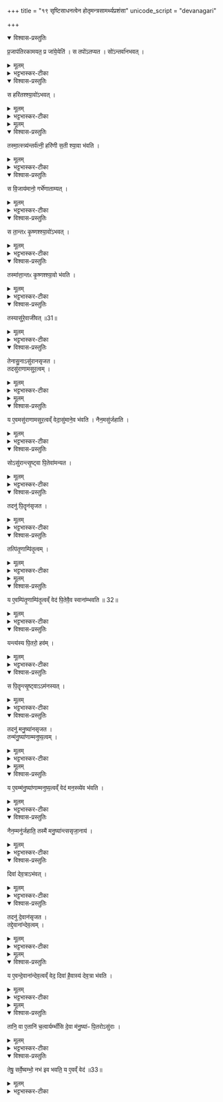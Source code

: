 +++
title = "१९ सृष्टिसाधनत्वेन होतृमन्त्रसामर्थ्यप्रशंसा"
unicode_script = "devanagari"

+++
<div class="js_include" url="/vedAH_yajuH/taittirIyam/sArasvata-vibhAgaH/brAhmaNam/sarva-prastutiH/2/3_hotR-brAhmaNAdi/08_sRShTisAdhanatvena_hotRmantrasAmarthyaprashaMsA"  newLevelForH1="1" includeTitle="true">

<details open><summary>विश्वास-प्रस्तुतिः</summary>

प्र॒जाप॑तिरकामयत॒ प्र जा॑ये॒येति॑ ।
स तपो॑ऽतप्यत ।
सो॑ऽन्तर्वा॑नभवत् ।  
</details>

<details><summary>मूलम्</summary>

प्र॒जाप॑तिरकामयत॒ प्र जा॑ये॒येति॑ ।
स तपो॑ऽतप्यत ।
सो॑ऽन्तर्वा॑नभवत् ।  
</details>

<details><summary>भट्टभास्कर-टीका</summary>

1प्रजापतिरकामयतेत्यादि ॥ तप इति दशहोतुर्जपहोमादिकमकरोत् । अन्तर्वान् गर्भवान् ।
</details>

<details open><summary>विश्वास-प्रस्तुतिः</summary>

स हरि॑तश्श्या॒वो॑ऽभवत् ।  
</details>

<details><summary>मूलम्</summary>

स हरि॑तश्श्या॒वो॑ऽभवत् ।  
</details>

<details><summary>भट्टभास्कर-टीका</summary>

हरितश्श्यावश्च श्वेतसंसर्गवर्णः नीलपाण्डुः, हरितसुवर्ण इति केचित् । 'अन्तर्वत्पतिवतोः' निपातान्मतुप् ।
</details>


<details><summary>मूलम्</summary>

तस्मा॒त्स्त्र्य॑न्तर्व॑त्नी ।
हरि॑णी स॒ती श्या॒वा भ॑वति ।
</details>

<details open><summary>विश्वास-प्रस्तुतिः</summary>

तस्मा॒त्स्त्र्य॑न्तर्व॑त्नी॒ हरि॑णी स॒ती श्या॒वा भ॑वति ।
</details>

<details><summary>मूलम्</summary>

तस्मा॒त्स्त्र्य॑न्तर्व॑त्नी॒ हरि॑णी स॒ती श्या॒वा भ॑वति ।
</details>

<details><summary>भट्टभास्कर-टीका</summary>

हरिणी 'वर्णादनुदात्तात्' इति ङीप् ।
</details>

<details open><summary>विश्वास-प्रस्तुतिः</summary>

स वि॒जाय॑मानो॒ गर्भे॑णाताम्यत् ।
</details>

<details><summary>मूलम्</summary>

स वि॒जाय॑मानो॒ गर्भे॑णाताम्यत् ।
</details>

<details><summary>भट्टभास्कर-टीका</summary>

अथ प्रजापतिः विजायमानः प्रसुवानः प्रसवकाले तेन गर्भेण अताम्यत् क्लेशी बभूव,
</details>

<details open><summary>विश्वास-प्रस्तुतिः</summary>

स ता॒न्तᳵ कृ॒ष्णश्श्या॒वो॑ऽभवत् ।
</details>

<details><summary>मूलम्</summary>

स ता॒न्तᳵ कृ॒ष्णश्श्या॒वो॑ऽभवत् ।
</details>

<details><summary>भट्टभास्कर-टीका</summary>

तान्तश्च कृष्णः श्यावः, कृष्णश्च श्वेतः वर्णेन अभवत् ।
</details>

<details open><summary>विश्वास-प्रस्तुतिः</summary>

तस्मा॑त्ता॒न्तᳵ कृ॒ष्णश्श्या॒वो भ॑वति ।
</details>

<details><summary>मूलम्</summary>

तस्मा॑त्ता॒न्तᳵ कृ॒ष्णश्श्या॒वो भ॑वति ।
</details>

<details><summary>भट्टभास्कर-टीका</summary>

तस्मादध्वगमनादिना तान्तोऽन्यः कोऽपि कृष्णः श्यावसंसर्गरूपो भवति ।
</details>

<details open><summary>विश्वास-प्रस्तुतिः</summary>

तस्यासु॑रे॒वाजी॑वत् ॥31॥  
</details>

<details><summary>मूलम्</summary>

तस्यासु॑रे॒वाजी॑वत् ॥31॥  
</details>

<details><summary>भट्टभास्कर-टीका</summary>

तस्य तान्तस्य प्रजापतेः असुः प्राण एवत्राजीवत् ।
</details>

<details open><summary>विश्वास-प्रस्तुतिः</summary>

तेनासु॒नाऽसु॑रानसृजत ।  
तदसु॑राणामसुर॒त्वम् ।
</details>

<details><summary>मूलम्</summary>

तेनासु॒नाऽसु॑रानसृजत ।  
तदसु॑राणामसुर॒त्वम् ।
</details>

<details><summary>भट्टभास्कर-टीका</summary>

तेनासुना असुरानसृजत । तेन असुना सृष्टत्वात् असुमन्तः प्राणवन्तोऽसुरा अभूवन् ।
</details>


<details><summary>मूलम्</summary>

य ए॒वमसु॑राणामसुर॒त्वव्ँ वेद॑ ।
असु॑माने॒व भ॑वति ।
</details>

<details open><summary>विश्वास-प्रस्तुतिः</summary>

य ए॒वमसु॑राणामसुर॒त्वव्ँ वेदा॒सु॑माने॒व भ॑वति ।
नैन॒मसु॑र्जहाति ।
</details>

<details><summary>मूलम्</summary>

य ए॒वमसु॑राणामसुर॒त्वव्ँ वेदा॒सु॑माने॒व भ॑वति ।
नैन॒मसु॑र्जहाति ।
</details>

<details><summary>भट्टभास्कर-टीका</summary>

य एवमित्यादि । गतम् ॥
</details>

<details open><summary>विश्वास-प्रस्तुतिः</summary>

सोऽसु॑रान्त्सृ॒ष्ट्वा पि॒तेवा॑मन्यत ।
</details>

<details><summary>मूलम्</summary>

सोऽसु॑रान्त्सृ॒ष्ट्वा पि॒तेवा॑मन्यत ।
</details>

<details><summary>भट्टभास्कर-टीका</summary>

2अथ असुरसृष्ट्यनन्तरं पितरम् असञ्जातपितृत्वमात्मानममन्यत ।
</details>

<details open><summary>विश्वास-प्रस्तुतिः</summary>

तदनु॑ पि॒तॄन॑सृजत ।   
</details>

<details><summary>मूलम्</summary>

तदनु॑ पि॒तॄन॑सृजत ।   
</details>

<details><summary>भट्टभास्कर-टीका</summary>

तत्रान्तरे पितरमात्मानमनुमन्यमानः पितॄनसृजत ।
</details>

<details open><summary>विश्वास-प्रस्तुतिः</summary>

तत्पि॑तृ॒णाम्पि॑तृ॒त्वम् ।
</details>

<details><summary>मूलम्</summary>

तत्पि॑तृ॒णाम्पि॑तृ॒त्वम् ।
</details>

<details><summary>भट्टभास्कर-टीका</summary>

पितृभावमनुसन्दधता सृष्टत्वात् पितरः ।
</details>


<details><summary>मूलम्</summary>

य ए॒वम्पि॑तृ॒णाम्पि॑तृ॒त्वव्ँ वेद॑ ।  
पि॒तेवै॒व स्वाना॑म्भवति ॥ 32॥  
</details>

<details open><summary>विश्वास-प्रस्तुतिः</summary>

य ए॒वम्पि॑तृ॒णाम्पि॑तृ॒त्वव्ँ वेद॑ पि॒तेवै॒व स्वाना॑म्भवति ॥ 32॥  
</details>

<details><summary>मूलम्</summary>

य ए॒वम्पि॑तृ॒णाम्पि॑तृ॒त्वव्ँ वेद॑ पि॒तेवै॒व स्वाना॑म्भवति ॥ 32॥  
</details>

<details><summary>भट्टभास्कर-टीका</summary>

एवं वेदिता स्वानां ज्ञातीनां पितेव भवति । 'अज्ञातिधनाख्यायाम्' इति वचनात् सर्वनामत्वाभावः ।
</details>

<details open><summary>विश्वास-प्रस्तुतिः</summary>

यन्त्य॑स्य पि॒तरो॒ हव॑म् ।
</details>

<details><summary>मूलम्</summary>

यन्त्य॑स्य पि॒तरो॒ हव॑म् ।
</details>

<details><summary>भट्टभास्कर-टीका</summary>

किंच अस्य हवं आह्वानं पितरो यन्ति आह्वानस्थानं गच्छन्ति, पितृत्वेन श्रद्धेयवचनत्वात् ॥
</details>

<details open><summary>विश्वास-प्रस्तुतिः</summary>

स पि॒तॄन्त्सृ॒ष्ट्वाऽऽम॑नस्यत् ।  
</details>

<details><summary>मूलम्</summary>

स पि॒तॄन्त्सृ॒ष्ट्वाऽऽम॑नस्यत् ।  
</details>

<details><summary>भट्टभास्कर-टीका</summary>

3अथ पितॄन् सृष्ट्वा अस्मिन्नवसरे अमनस्यत् मन आत्मन ऐच्छत् । मनस्वी बभूवेति वा । किमिदानीं सृजेयमिति मनसि कृतवान् ।
</details>

<details open><summary>विश्वास-प्रस्तुतिः</summary>

तदनु॑ मनु॒ष्या॑नसृजत ।  
तन्म॑नु॒ष्या॑णाम्मनुष्य॒त्वम् ।
</details>

<details><summary>मूलम्</summary>

तदनु॑ मनु॒ष्या॑नसृजत ।  
तन्म॑नु॒ष्या॑णाम्मनुष्य॒त्वम् ।
</details>

<details><summary>भट्टभास्कर-टीका</summary>

तस्मात् तदानीं जाता मनुष्याः मन्यमानस्यापत्यत्वात् मनुष्याः । 'मनोर्जातौ' इति यत्, षुक्च ।
</details>


<details><summary>मूलम्</summary>

य ए॒वम्म॑नु॒ष्या॑णाम्मनुष्य॒त्वव्ँ वेद॑ ।
म॒न॒स्व्ये॑व भ॑वति ।
नैन॒म्मनु॑र्जहाति ।
तस्मै॑ मनु॒ष्या॑न्त्ससृजा॒नाय॑ ।
</details>

<details open><summary>विश्वास-प्रस्तुतिः</summary>

य ए॒वम्म॑नु॒ष्या॑णाम्मनुष्य॒त्वव्ँ वेद॑ मन॒स्व्ये॑व भ॑वति ।
</details>

<details><summary>मूलम्</summary>

य ए॒वम्म॑नु॒ष्या॑णाम्मनुष्य॒त्वव्ँ वेद॑ मन॒स्व्ये॑व भ॑वति ।
</details>

<details><summary>भट्टभास्कर-टीका</summary>

य एवमित्यादि । गतम् ।
</details>

<details open><summary>विश्वास-प्रस्तुतिः</summary>

नैन॒म्मनु॑र्जहाति॒ तस्मै॑ मनु॒ष्या॑न्त्ससृजा॒नाय॑ ।
</details>

<details><summary>मूलम्</summary>

नैन॒म्मनु॑र्जहाति॒ तस्मै॑ मनु॒ष्या॑न्त्ससृजा॒नाय॑ ।
</details>

<details><summary>भट्टभास्कर-टीका</summary>

मनुः मनुत्वं मन्तृत्वमेनं न जहाति ॥
</details>

<details open><summary>विश्वास-प्रस्तुतिः</summary>

दिवा॑ देव॒त्राऽभ॑वत् ।
</details>

<details><summary>मूलम्</summary>

दिवा॑ देव॒त्राऽभ॑वत् ।
</details>

<details><summary>भट्टभास्कर-टीका</summary>

4-5अथ तस्मै मनुष्यान् सृष्टवते दिवा दिवसस्तादात्विकः देवत्रा देवनादिकत्वे अभवत् मनुष्यवत्तया दीप्तिमानभवत् ।
</details>

<details open><summary>विश्वास-प्रस्तुतिः</summary>

तदनु॑ दे॒वान॑सृजत ।  
तद्दे॒वाना॑न्देव॒त्वम् ।
</details>

<details><summary>मूलम्</summary>

तदनु॑ दे॒वान॑सृजत ।  
तद्दे॒वाना॑न्देव॒त्वम् ।
</details>

<details><summary>भट्टभास्कर-टीका</summary>

तत्रान्तरे देवानसृजत । तस्माद्दीप्तिमद्देहसम्बन्धाद्देवाः ।
</details>


<details><summary>मूलम्</summary>

य ए॒वन्दे॒वाना॑न्देव॒त्वव्ँ वेद॑ ।
दिवा॑ है॒वास्य॑ देव॒त्रा भ॑वति ।
</details>

<details open><summary>विश्वास-प्रस्तुतिः</summary>

य ए॒वन्दे॒वाना॑न्देव॒त्वव्ँ वेद॒ दिवा॑ है॒वास्य॑ देव॒त्रा भ॑वति ।
</details>

<details><summary>मूलम्</summary>

य ए॒वन्दे॒वाना॑न्देव॒त्वव्ँ वेद॒ दिवा॑ है॒वास्य॑ देव॒त्रा भ॑वति ।
</details>

<details><summary>भट्टभास्कर-टीका</summary>

एवं वेदितुः सर्वो दिवसो देवत्रैव भवति देवन एव भवति । 'देवमनुष्य' इत्यादिना त्राप्रत्ययः ।
</details>


<details><summary>मूलम्</summary>

तानि॒ वा ए॒तानि॑ च॒त्वार्यम्भाँ॑सि ।
दे॒वा म॑नु॒ष्या॑ᳶ पि॒तरोऽसु॑राः ।

तेषु॒ सर्वे॒ष्वम्भो॒ नभ॑ इव भवति ।
य ए॒वव्ँ वेद॑ ॥33॥   
</details>

<details open><summary>विश्वास-प्रस्तुतिः</summary>

तानि॒ वा ए॒तानि॑ च॒त्वार्यम्भाँ॑सि दे॒वा म॑नु॒ष्या॑ᳶ पि॒तरोऽसु॑राः ।   
</details>

<details><summary>मूलम्</summary>

तानि॒ वा ए॒तानि॑ च॒त्वार्यम्भाँ॑सि दे॒वा म॑नु॒ष्या॑ᳶ पि॒तरोऽसु॑राः ।   
</details>

<details><summary>भट्टभास्कर-टीका</summary>

तानीत्यादि । अम्भांसि अदनस्थानानि 'अदेर्नुम्भश्च, इत्यसुन् । भोगस्थानानीत्यर्थः ।
</details>

<details open><summary>विश्वास-प्रस्तुतिः</summary>

तेषु॒ सर्वे॒ष्वम्भो॒ नभ॑ इव भवति॒ य ए॒वव्ँ वेद॑ ॥33॥  
</details>

<details><summary>मूलम्</summary>

तेषु॒ सर्वे॒ष्वम्भो॒ नभ॑ इव भवति॒ य ए॒वव्ँ वेद॑ ॥33॥  
</details>

<details><summary>भट्टभास्कर-टीका</summary>

एवं वेदिता तेषु सर्वेष्वपि तत्तदम्भस्सदृशो विख्यातो भवति, व्याप्तिमांश्च भवति, नभ इव ॥
ईति तैत्तिरीयब्राह्मणे द्वितीयाष्टके तृतीयप्रपाठके अष्टमोऽनुवाकः ॥  

</details>
</div>